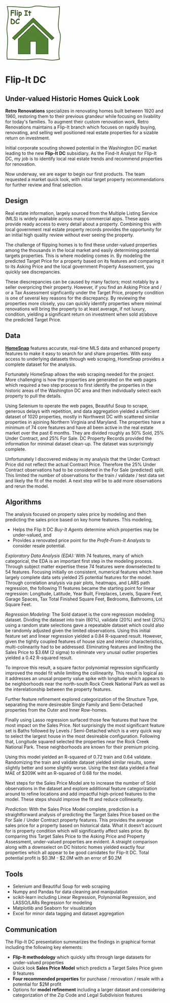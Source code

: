 ![](https://github.com/arbgar/metis/blob/main/Regression/Project/Final%20Deliverable/FID_Logo.png)

# Flip-It DC

## Under-valued Historic Homes Quick Look 

**Retro Renovations** specializes in renovating homes built between 1920 and 1960, restoring them to their previous grandeur while focusing on livability for today's families. To augment their custom renovation work, Retro Renovations maintains a Flip-It branch which focuses on rapidly buying, renovating, and selling well positioned real estate properties for a sizable return on investment. 

Initial corporate scouting showed potential in the Washington DC market leading to the new **Flip-It DC** subsidiary. As the Find-It Analyst for Flip-It DC, my job is to identify local real estate trends and recommend properties for renovation.

Now underway, we are eager to begin our first products.  The team requested a market quick look, with initial target property recommendations for further review and final selection.

## Design

Real estate information, largely sourced from the Multiple Listing Service (MLS) is widely available across many commercial apps.  These apps provide ready access to every detail about a property. Combining this with local government real estate property records provides the opportunity for an initial high quality review without ever seeing the property.

The challenge of flipping homes is to find these under-valued properties among the thousands in the local market and easily determining potential targets properties.  This is where modeling comes in.  By modeling the predicted Target Price for a property based on its features and comparing it to its Asking Price and the local government Property Assessment, you quickly see discrepancies.  

These diescrepancies can be caused by many factors; most notably by a seller overpricing their property.  However, if you find an Asking Price and / or a Tax Assessment signficantly under the Target Price, property condition is one of several key reasons for the discrepancy.  By reviewing the properties more closely, you can quickly identify properties where minimal renovations will bring the property to at least average, if not luxury, condition, yielding a significant return on investment when sold at/above the predicted Target Price.

## Data

**[HomeSnap](https://www.homesnap.com/)** features accurate, real-time MLS data and enhanced property features to make it easy to search for and share properties. With easy access to underlying datasets through web scraping, HomeSnap provides a complete dataset for the analysis. 

Fortunately HomeSnap allows the web scraping needed for the project.  More challenging is how the properties are generated on the web pages which required a two step process to first identify the properties in the historic areas of the Washington DC area and then individually select each property to pull the details.  

Using Selenium to operate the web pages, Beautiful Soup to scrape, generous delays with repetition, and data aggregation yielded a sufficient dataset  of 1020 properties, mostly in Northwest DC with scattered similar properties in ajoining Northern Virginia and Maryland.  The properties have a minimum of 74 core features and have all been active in the real estate market over the past 6 months.  They are divided roughly as 50% Sold, 25% Under Contract, and 25% For Sale.  DC Property Records provided the information for minimal dataset clean-up. The dataset was surprisingly complete.

Unfortunately I discovered midway in my analysis that the Under Contract Price did not reflect the actual Contract Price.  Therefore the 25% Under Contract observations had to be considered in the For Sale (predicted) split. This limited the number of observations for the train / validate / test data set and likely the fit of the model.  A next step will be to add more observations and rerun the model.

## Algorithms

The analysis focused on property sales price by modeling and then predicting the sales price based on key home features. This modeling,

- Helps the Flip It DC *Buy-It Agents* determine which properties may be under-valued, and 
- Provides a renovated price point for the *Profit-From-It Analysts* to consider resale potential.  

*Exploratory Data Analysis (EDA):* With 74 features, many of which categorical, the EDA is an important first step in the modeling process. Through subject matter expertise these 74 features were downselected to 54 features. Focusing initially on consistent, numerical features which have largely complete data sets yielded 25 potential features for the model.  Through correlation analysis via pair plots, heatmaps, and LARS path regression, the following 11 features became the starting point for linear regression: Longitude, Latitude, Year Built, Fireplaces, Levels, Square Feet, Garage Spaces, Tax Total Finished Square Feet, Bedrooms, Bathrooms, Lot Square Feet.

*Regression Modeling:*  The Sold dataset is the core regression modeling dataset. Dividing the dataset into train (60%), validate (20%) and test (20%) using a random state selections gave a repeatable dataset which could also be randomly adjusted given the limited observations. Using this initial feature set and linear regression yielded a 0.84 R-squared result.  However, given the tightly coupled features of house size and interior characteristics, multi-colinearity had to be addressed. Eliminating features and limiting the Sales Price to $3.6M (2 sigma) to eliminate very unusal outlier properties yielded a 0.42 R-squared result. 

To improve this result, a square factor polynomial regression significantly improved the model fit while limiting the collinearity.  This result is logical as it addresses an unusal property value spike with longitude which appears to be neighborhoods near the north-south Rock Creek National Park as well as the interelationship between the property features.

Further feature refinement explored categorization of the Structure Type, separating the more desireable Single Family and Semi-Detached properties from the Outer and Inner Row-homes.  

Finally using Lasso regression surfaced those few features that have the most impact on the Sales Price.  Not surprisingly the most significant feature set is Baths followed by Levels / Semi-Detached which is a very quick way to select the largest house in the most desireable configuration.  Following that, Longitude squared selected the properties near the Rock Creek National Park.  These neighborhoods are known for their premium pricing.

Using this model yielded an R-squared of 0.72 train and 0.64 validate. Randomizing the train and validate dataset yielded similar results, some slightly better and some slightly worse.  Using the test data yielded a final MAE of $209K wiht an R-squared of 0.68 for the model.

Next steps for the Sales Price Model are to increase the number of Sold observations in the dataset and explore additional feature categorization around to refine locations and add impactful high-priced features to the model. These steps should improve the fit and reduce collinearity.

*Prediction:* With the Sales Price Model complete, prediction is a straightforward analysis of predicting the Target Sales Price based on the For Sale / Under Contract property features.  This provides the average sales price for a property based on historical data.  What it doesn't account for is property condition which will significantly affect sales price.  By comparing this Target Sales Price to the Asking Price and Property Assessment, under-valued  properties are evident. A straight comparison along with a downselect on DC historic homes yielded exactly four properties which all appear to be good canidates for Flip-It DC.  Total potential profit is $0.3M - $2.0M with an error of $0.2M

## Tools

- Selenium and Beautiful Soup for web scraping
- Numpy and Pandas for data cleaning and manipulation 
- scikit-learn including Linear Regression, Polynomial Regression, and LASSO/LARs Regression for modeling
- Matplotlib and Seaborn for visualization
- Excel for minor data tagging and dataset aggregation

## Communication

The Flip-It DC presentation summarizes the findings in graphical format including the following key elements:

- **Flip-It methodology** which quickly sifts through large datasets for under-valued properties
- Quick look **Sales Price Model** which predicts a Target Sales Price given 9 features
- **Four recommended properties** for purchase / renovation / resale with a potential for $2M profit
- Options for **model refinement** including a larger dataset and considering categorization of the Zip Code and Legal Subdivision features
